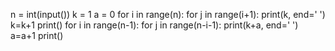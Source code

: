 n = int(input())
k = 1
a = 0
for i in range(n):
    for j in range(i+1):
        print(k, end=' ')
        k=k+1
    print()
for i in range(n-1):
    for j in range(n-i-1):
        print(k+a, end=' ')
        a=a+1
    print()

